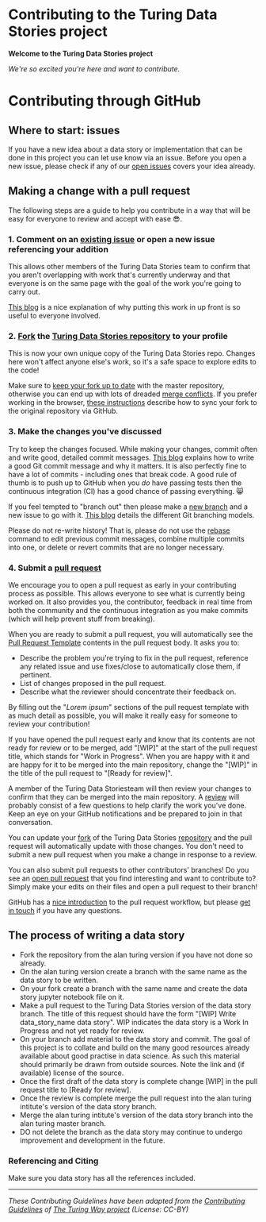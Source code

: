 # Contributing to the Turing Data Stories project

 **Welcome to the Turing Data Stories project** 

_We're so excited you're here and want to contribute._ 

# Contributing through GitHub


## Where to start: issues

If you have a new idea about a data story or implementation that can be done in this project you can let use know via an issue.
Before you open a new issue, please check if any of our [open issues](https://github.com/alan-turing-institute/TuringDataStories/issues) covers your idea already.

## Making a change with a pull request


The following steps are a guide to help you contribute in a way that will be easy for everyone to review and accept with ease :sunglasses:.

### 1. Comment on an [existing issue](https://github.com/alan-turing-institute/TuringDataStories/issues) or open a new issue referencing your addition

This allows other members of the Turing Data Stories team to confirm that you aren't overlapping with work that's currently underway and that everyone is on the same page with the goal of the work you're going to carry out.

[This blog](https://www.igvita.com/2011/12/19/dont-push-your-pull-requests/) is a nice explanation of why putting this work in up front is so useful to everyone involved.

### 2. [Fork][github-fork] the [Turing Data Stories repository][turing-data-stories] to your profile

This is now your own unique copy of the Turing Data Stories repo.
Changes here won't affect anyone else's work, so it's a safe space to explore edits to the code!

Make sure to [keep your fork up to date][github-syncfork] with the master repository, otherwise you can end up with lots of dreaded [merge conflicts][github-mergeconflicts].
If you prefer working in the browser, [these instructions](https://github.com/KirstieJane/STEMMRoleModels/wiki/Syncing-your-fork-to-the-original-repository-via-the-browser) describe how to sync your fork to the original repository via GitHub.

### 3. Make the changes you've discussed

Try to keep the changes focused. While making your changes, commit often and write good, detailed commit messages.
[This blog](https://chris.beams.io/posts/git-commit/) explains how to write a good Git commit message and why it matters.
It is also perfectly fine to have a lot of commits - including ones that break code.
A good rule of thumb is to push up to GitHub when you _do_ have passing tests then the continuous integration (CI) has a good chance of passing everything. 😸

If you feel tempted to "branch out" then please make a [new branch][github-branches] and a new issue to go with it. [This blog](https://nvie.com/posts/a-successful-git-branching-model/) details the different Git branching models.

Please do not re-write history!
That is, please do not use the [rebase](https://help.github.com/en/articles/about-git-rebase) command to edit previous commit messages, combine multiple commits into one, or delete or revert commits that are no longer necessary.


### 4. Submit a [pull request][github-pullrequest]

We encourage you to open a pull request as early in your contributing process as possible.
This allows everyone to see what is currently being worked on.
It also provides you, the contributor, feedback in real time from both the community and the continuous integration as you make commits (which will help prevent stuff from breaking).

When you are ready to submit a pull request, you will automatically see the [Pull Request Template](https://github.com/alan-turing-institute/the-turing-way/blob/master/.github/PULL_REQUEST_TEMPLATE.md) contents in the pull request body.
It asks you to:

- Describe the problem you're trying to fix in the pull request, reference any related issue and use fixes/close to automatically close them, if pertinent.
- List of changes proposed in the pull request.
- Describe what the reviewer should concentrate their feedback on.

By filling out the "_Lorem ipsum_" sections of the pull request template with as much detail as possible, you will make it really easy for someone to review your contribution!

If you have opened the pull request early and know that its contents are not ready for review or to be merged, add "[WIP]" at the start of the pull request title, which stands for "Work in Progress".
When you are happy with it and are happy for it to be merged into the main repository, change the "[WIP]" in the title of the pull request to "[Ready for review]".

A member of the Turing Data Storiesteam will then review your changes to confirm that they can be merged into the main repository.
A [review][github-review] will probably consist of a few questions to help clarify the work you've done.
Keep an eye on your GitHub notifications and be prepared to join in that conversation.

You can update your [fork][github-fork] of the Turing Data Stories [repository][turing-data-stories] and the pull request will automatically update with those changes.
You don't need to submit a new pull request when you make a change in response to a review.

You can also submit pull requests to other contributors' branches!
Do you see an [open pull request](https://github.com/alan-turing-institute/TuringDataStories/pulls) that you find interesting and want to contribute to?
Simply make your edits on their files and open a pull request to their branch!

GitHub has a [nice introduction][github-flow] to the pull request workflow, but please [get in touch](#get-in-touch) if you have any questions.

## The process of writing a data story


- Fork the repository from the alan turing version if you have not done so already.
- On the alan turing version create a branch with the same name as the data story to be written.
- On your fork create a branch with the same name and create the data story jupyter notebook file on it.
- Make a pull request to the Turing Data Stories version of the data story branch.
  The title of this request should have the form "[WIP] Write data_story_name data story".
  WIP indicates the data story is a Work In Progress and not yet ready for review.
- On your branch add material to the data story and commit.
  The goal of this project is to collate and build on the many good resources already available about good practise in data science.
  As such this material should primarily be drawn from outside sources.
  Note the link and (if available) license of the source.
- Once the first draft of the data story is complete change [WIP] in the pull request title to [Ready for review].
- Once the review is complete merge the pull request into the alan turing intitute's version of the data story branch.
- Merge the alan turing intitute's version of the data story branch into the alan turing master branch.
- DO not delete the branch as the data story may continue to undergo improvement and development in the future.



### Referencing and Citing

Make sure you data story has all the references included.

---

_These Contributing Guidelines have been adapted from the [Contributing Guidelines](https://github.com/alan-turing-institute/the-turing-way/blob/master/CONTRIBUTING.md) of [The Turing Way project](https://github.com/alan-turing-institute/the-turing-way)  (License: CC-BY)_

[turing-data-stories]: https://github.com/alan-turing-institute/TuringDataStories/issues
[turing-data-stories-repo]: https://github.com/alan-turing-institute/TuringDataStories/
[git]: https://git-scm.com
[github]: https://github.com
[github-branches]: https://help.github.com/articles/creating-and-deleting-branches-within-your-repository
[github-fork]: https://help.github.com/articles/fork-a-repo
[github-flow]: https://guides.github.com/introduction/flow
[github-mergeconflicts]: https://help.github.com/articles/about-merge-conflicts
[github-pullrequest]: https://help.github.com/articles/creating-a-pull-request
[github-review]: https://help.github.com/articles/about-pull-request-reviews
[github-syncfork]: https://help.github.com/articles/syncing-a-fork
[issue-template]: https://github.com/alan-turing-institute/the-turing-way/blob/master/ISSUE_TEMPLATE.md
[markdown]: https://daringfireball.net/projects/markdown
[rick-roll]: https://www.youtube.com/watch?v=dQw4w9WgXcQ
[jerry-maguire]: https://media.giphy.com/media/uRb2p09vY8lEs/giphy.gif
